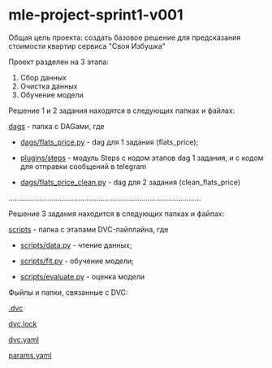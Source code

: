 # mle-project-sprint1-v001

Общая цель проекта: создать базовое решение для предсказания стоимости квартир сервиса "Своя Избушка"

Проект разделен на 3 этапа:
1. Сбор данных
2. Очистка данных
3. Обучение модели

Решение 1 и 2 задания находятся в следующих папках и файлах:

[dags](dags) - папка с DAGами, где

- [dags/flats_price.py](dags/flats_price.py) - dag для 1 задания (flats_price);

- [plugins/steps](plugins/steps) - модуль Steps с кодом этапов dag 1 задания, и с кодом для отправки сообщений в telegram 

- [dags/flats_price_clean.py](dags/flats_price_clean.py) - dag для 2 задания (clean_flats_price)

..............................................................................................

Решение 3 задания находится в следующих папках и файлах:

[scripts](scripts) - папка с этапами DVC-пайплайна, где

- [scripts/data.py](scripts/data.py) - чтение данных;

- [scripts/fit.py](scripts/fit.py) - обучение модели;

- [scripts/evaluate.py](scripts/evaluate.py) - оценка модели

Фыйлы и папки, связанные с DVC:

[.dvc](.dvc)

[dvc.lock](dvc.lock)

[dvc.yaml](dvc.yaml)

[params.yaml](params.yaml)
